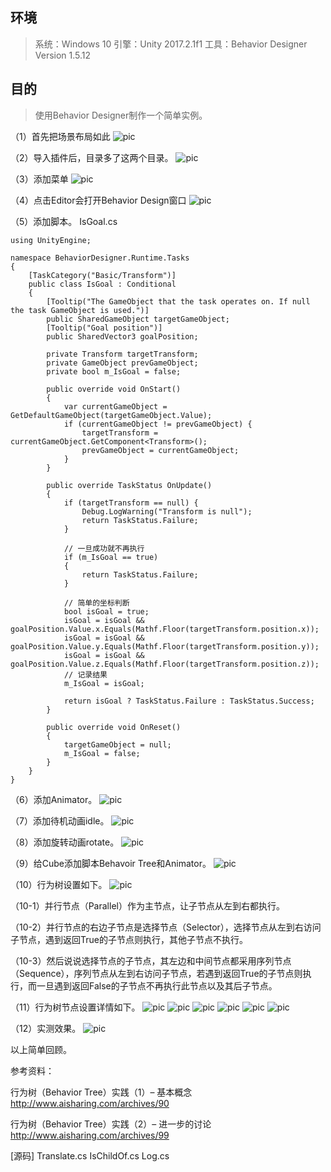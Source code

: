 ## 环境
> 系统：Windows 10
> 引擎：Unity 2017.2.1f1
> 工具：Behavior Designer Version 1.5.12

## 目的
> 使用Behavior Designer制作一个简单实例。

（1）首先把场景布局如此
 ![pic](.\pic\1.png)

（2）导入插件后，目录多了这两个目录。
 ![pic](.\pic\2.png)

（3）添加菜单
 ![pic](.\pic\3.png)

（4）点击Editor会打开Behavior Design窗口
 ![pic](.\pic\4.png)

（5）添加脚本。
IsGoal.cs
```
using UnityEngine;

namespace BehaviorDesigner.Runtime.Tasks
{
    [TaskCategory("Basic/Transform")]
    public class IsGoal : Conditional
    {
        [Tooltip("The GameObject that the task operates on. If null the task GameObject is used.")]
        public SharedGameObject targetGameObject;
        [Tooltip("Goal position")]
        public SharedVector3 goalPosition;

        private Transform targetTransform;
        private GameObject prevGameObject;
        private bool m_IsGoal = false;

        public override void OnStart()
        {
            var currentGameObject = GetDefaultGameObject(targetGameObject.Value);
            if (currentGameObject != prevGameObject) {
                targetTransform = currentGameObject.GetComponent<Transform>();
                prevGameObject = currentGameObject;
            }
        }

        public override TaskStatus OnUpdate()
        {
            if (targetTransform == null) {
                Debug.LogWarning("Transform is null");
                return TaskStatus.Failure;
            }

            // 一旦成功就不再执行
            if (m_IsGoal == true)
            {
                return TaskStatus.Failure;
            }

            // 简单的坐标判断
            bool isGoal = true;
            isGoal = isGoal && goalPosition.Value.x.Equals(Mathf.Floor(targetTransform.position.x));
            isGoal = isGoal && goalPosition.Value.y.Equals(Mathf.Floor(targetTransform.position.y));
            isGoal = isGoal && goalPosition.Value.z.Equals(Mathf.Floor(targetTransform.position.z));
            // 记录结果
            m_IsGoal = isGoal;

            return isGoal ? TaskStatus.Failure : TaskStatus.Success;
        }

        public override void OnReset()
        {
            targetGameObject = null;
            m_IsGoal = false;
        }
    }
}
```
（6）添加Animator。
 ![pic](.\pic\6.png)

（7）添加待机动画idle。
 ![pic](.\pic\7.png)

（8）添加旋转动画rotate。
 ![pic](.\pic\8.png)

（9）给Cube添加脚本Behavoir Tree和Animator。
 ![pic](.\pic\9.png)

（10）行为树设置如下。
 ![pic](.\pic\10.png)

（10-1）并行节点（Parallel）作为主节点，让子节点从左到右都执行。

（10-2）并行节点的右边子节点是选择节点（Selector），选择节点从左到右访问子节点，遇到返回True的子节点则执行，其他子节点不执行。

（10-3）然后说说选择节点的子节点，其左边和中间节点都采用序列节点（Sequence），序列节点从左到右访问子节点，若遇到返回True的子节点则执行，而一旦遇到返回False的子节点不再执行此节点以及其后子节点。

（11）行为树节点设置详情如下。
 ![pic](.\pic\11-1.png)
 ![pic](.\pic\11-2.png)
 ![pic](.\pic\11-3.png)
 ![pic](.\pic\11-4.png)
 ![pic](.\pic\11-5.png)
 ![pic](.\pic\11-6.png)

（12）实测效果。
 ![pic](.\pic\12.gif)



以上简单回顾。

参考资料：

行为树（Behavior Tree）实践（1）– 基本概念
http://www.aisharing.com/archives/90

行为树（Behavior Tree）实践（2）– 进一步的讨论
http://www.aisharing.com/archives/99

[源码]
Translate.cs
IsChildOf.cs
Log.cs